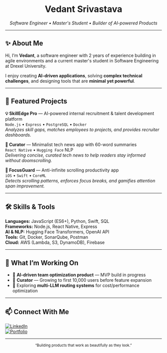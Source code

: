 <!-- Hero Section -->
<h1 align="center">Vedant Srivastava</h1>
<p align="center"><em>Software Engineer • Master's Student • Builder of AI-powered Products</em></p>

---

## ✨ About Me
Hi, I’m **Vedant**, a software engineer with 2 years of experience building in agile environments and a current master's student in Software Engineering at Drexel University.  

I enjoy creating **AI-driven applications**, solving **complex technical challenges**, and designing tools that are **minimal yet powerful**.

---

## 📌 Featured Projects

**💡 SkillEdge Pro** — AI-powered internal recruitment & talent development platform  
`Node.js` • `Express` • `PostgreSQL` • `Docker`  
_Analyzes skill gaps, matches employees to projects, and provides recruiter dashboards._

**📱 Curator** — Minimalist tech news app with 60-word summaries  
`React Native` • `Hugging Face` NLP  
_Delivering concise, curated tech news to help readers stay informed without doomscrolling._

**🧠 FocusGuard** — Anti-infinite scrolling productivity app  
`iOS` • `Swift` • `CoreML`  
_Detects scrolling patterns, enforces focus breaks, and gamifies attention span improvement._

---

## 🛠 Skills & Tools

**Languages:** JavaScript (ES6+), Python, Swift, SQL  
**Frameworks:** Node.js, React Native, Express  
**AI & NLP:** Hugging Face Transformers, OpenAI API  
**Tools:** Git, Docker, SonarQube, Postman  
**Cloud:** AWS (Lambda, S3, DynamoDB), Firebase  

---

## 📅 What I’m Working On
- 🚀 **AI-driven team optimization product** — MVP build in progress  
- 📱 **Curator** — Growing to first 10,000 users before feature expansion  
- 🧪 Exploring **multi-LLM routing systems** for cost/performance optimization

---

## 📫 Connect With Me
[![LinkedIn](https://img.shields.io/badge/LinkedIn-000000?style=for-the-badge&logo=linkedin&logoColor=white)](https://www.linkedin.com/in/vedant-srivastava)  
[![Portfolio](https://img.shields.io/badge/Pexels%20Portfolio-000000?style=for-the-badge&logo=behance&logoColor=white)](https://www.pexels.com/@vedant-srivastava)

---

<p align="center"><sub>“Building products that work as beautifully as they look.”</sub></p>
